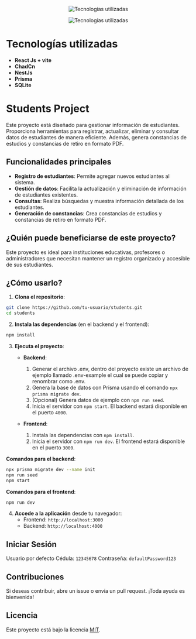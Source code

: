 <p align="center">
  <img src="public/tec-dev.png" alt="Tecnologías utilizadas">
</p>
<p align="center">
  <img src="https://drive.google.com/drive-viewer/AKGpihY8qSP3mAf6RqDp0mAT8UTYqI92Ait2NRczd6v32Jph123gKlO2bdJZQADu4abhEbFj8iM5YbxvLLHhV9BOc0Ufy38FqntXRE4=w1920-h925" alt="Tecnologías utilizadas">
</p>

# Tecnologías utilizadas

- **React Js + vite**
- **ChadCn**
- **NestJs**
- **Prisma**
- **SQLite**

# Students Project

Este proyecto está diseñado para gestionar información de estudiantes. Proporciona herramientas para registrar, actualizar, eliminar y consultar datos de estudiantes de manera eficiente. Además, genera constancias de estudios y constancias de retiro en formato PDF.

## Funcionalidades principales

- **Registro de estudiantes**: Permite agregar nuevos estudiantes al sistema.
- **Gestión de datos**: Facilita la actualización y eliminación de información de estudiantes existentes.
- **Consultas**: Realiza búsquedas y muestra información detallada de los estudiantes.
- **Generación de constancias**: Crea constancias de estudios y constancias de retiro en formato PDF.

## ¿Quién puede beneficiarse de este proyecto?

Este proyecto es ideal para instituciones educativas, profesores o administradores que necesitan mantener un registro organizado y accesible de sus estudiantes.

## ¿Cómo usarlo?

1. **Clona el repositorio**:

```bash
git clone https://github.com/tu-usuario/students.git
cd students
```

2. **Instala las dependencias** (en el backend y el frontend):

```bash
npm install
```

3. **Ejecuta el proyecto**:

   - **Backend**:

     1. Generar el archivo .env, dentro del proyecto existe un archivo de ejemplo llamado .env-example el cual se puede copiar y renombrar como .env.
     2. Genera la base de datos con Prisma usando el comando `npx prisma migrate dev`.
     3. (Opcional) Genera datos de ejemplo con `npm run seed`.
     4. Inicia el servidor con `npm start`. El backend estará disponible en el puerto `4000`.

   - **Frontend**:
     1. Instala las dependencias con `npm install`.
     2. Inicia el servidor con `npm run dev`. El frontend estará disponible en el puerto `3000`.

**Comandos para el backend**:

```bash
npx prisma migrate dev --name init
npm run seed
npm start
```

**Comandos para el frontend**:

```bash
npm run dev
```

4. **Accede a la aplicación** desde tu navegador:
   - Frontend: `http://localhost:3000`
   - Backend: `http://localhost:4000`

## Iniciar Sesión

Usuario por defecto
Cédula: `12345678`
Contraseña: `defaultPassword123`

## Contribuciones

Si deseas contribuir, abre un issue o envía un pull request. ¡Toda ayuda es bienvenida!

## Licencia

Este proyecto está bajo la licencia [MIT](LICENSE).
